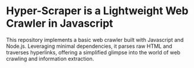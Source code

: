 # Hyper-Scraper is a Lightweight Web Crawler in Javascript
This repository implements a basic web crawler built with Javascript and Node.js.
Leveraging minimal dependencies, it parses raw HTML and traverses hyperlinks, offering a simplified glimpse into the world of web crawling and information extraction.
